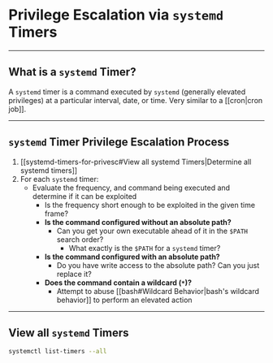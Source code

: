 # Privilege Escalation via `systemd` Timers

---

## What is a `systemd` Timer?

A `systemd` timer is a command executed by `systemd` (generally elevated privileges) at a particular interval, date, or time. Very similar to a [[cron|cron job]].

---

## `systemd` Timer Privilege Escalation Process

1. [[systemd-timers-for-privesc#View all systemd Timers|Determine all systemd timers]]
2. For each `systemd` timer:
	- Evaluate the frequency, and command being executed and determine if it can be exploited
		- Is the frequency short enough to be exploited in the given time frame?
		- **Is the command configured without an absolute path?**
			- Can you get your own executable ahead of it in the `$PATH` search order?
				- What exactly is the `$PATH` for a `systemd` timer?
		- **Is the command configured with an absolute path?**
			- Do you have write access to the absolute path? Can you just replace it?
		- **Does the command contain a wildcard (`*`)?**
			- Attempt to abuse [[bash#Wildcard Behavior|bash's wildcard behavior]] to perform an elevated action

---

## View all `systemd` Timers

```bash
systemctl list-timers --all
```
